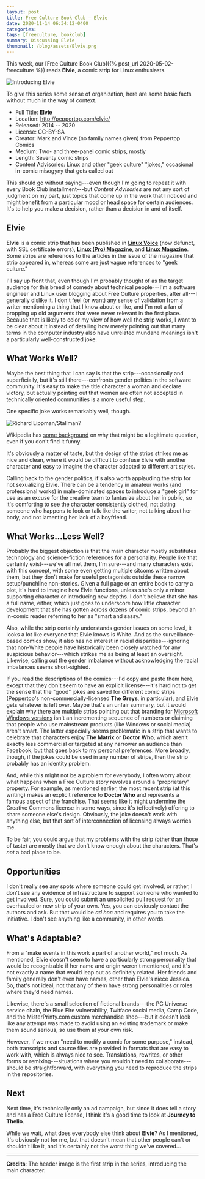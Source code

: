 ```yaml
---
layout: post
title: Free Culture Book Club — Elvie
date: 2020-11-14 06:34:12-0400
categories:
tags: [freeculture, bookclub]
summary: Discussing Elvie
thumbnail: /blog/assets/Elvie.png
---
```


This week, our [Free Culture Book Club]({% post_url 2020-05-02-freeculture %}) reads **Elvie**, a comic strip for Linux enthusiasts.

![Introducing Elvie](/blog/assets/Elvie.png "Introducing Elvie")

To give this series some sense of organization, here are some basic facts without much in the way of context.

 * Full Title:  **Elvie**
 * Location:  <http://peppertop.com/elvie/>
 * Released:  2014 -- 2020
 * License:  CC-BY-SA
 * Creator:  Mark and Vince (no family names given) from Peppertop Comics
 * Medium:  Two- and three-panel comic strips, mostly
 * Length:  Seventy comic strips
 * Content Advisories:  Linux and other "geek culture" "jokes," occasional in-comic misogyny that gets called out

This should go without saying---even though I'm going to repeat it with every Book Club installment---but *Content Advisories* are not any sort of judgment on my part, just topics that come up in the work that I noticed and might benefit from a particular mood or head space for certain audiences.  It's to help you make a decision, rather than a decision in and of itself.

## Elvie

**Elvie** is a comic strip that has been published in [**Linux Voice**](https://www.linuxvoice.com/) (now defunct, with SSL certificate errors), [**Linux (Pro) Magazine**](https://www.linuxpromagazine.com/), and [**Linux Magazine**](https://www.linux-magazine.com/).  Some strips are references to the articles in the issue of the magazine that strip appeared in, whereas some are just vague references to "geek culture."

I'll say up front that, even though I'm probably thought of as the target audience for this breed of comedy about technical people---I'm a software engineer and Linux user blogging about Free Culture properties, after all---I generally dislike it.  I don't feel (or want) any sense of validation from a writer mentioning a thing that I know about or like, and I'm not a fan of propping up old arguments that were never relevant in the first place.  Because that is likely to color my view of how well the strip works, I want to be clear about it instead of detailing how merely pointing out that many terms in the computer industry also have unrelated mundane meanings isn't a particularly well-constructed joke.

## What Works Well?

Maybe the best thing that I can say is that the strip---occasionally and superficially, but it's still there---confronts gender politics in the software community.  It's easy to make the title character a woman and declare victory, but actually pointing out that women are often not accepted in technically oriented communities is a more useful step.

One specific joke works remarkably well, though.

![Richard Lippman/Stallman?](/blog/assets/elvie-028.png "Richard Lippman/Stallman?")

Wikipedia has [some background](https://en.wikipedia.org/wiki/GNU/Linux_naming_controversy) on why that might be a legitimate question, even if you don't find it funny.

It's obviously a matter of taste, but the design of the strips strikes me as nice and clean, where it would be difficult to confuse Elvie with another character and easy to imagine the character adapted to different art styles.

Calling back to the gender politics, it's also worth applauding the strip for not sexualizing Elvie.  There can be a tendency in amateur works (and professional works) in male-dominated spaces to introduce a "geek girl" for use as an excuse for the creative team to fantasize about her in public, so it's comforting to see the character consistently clothed, not dating someone who happens to look or talk like the writer, not talking about her body, and not lamenting her lack of a boyfriend.

## What Works...Less Well?

Probably the biggest objection is that the main character mostly substitutes technology and science-fiction references for a personality.  People like that certainly exist---we've all met them, I'm sure---and many characters exist with this concept, with some even getting multiple sitcoms written about them, but they don't make for useful protagonists outside these narrow setup/punchline non-stories.  Given a full page or an entire book to carry a plot, it's hard to imagine how Elvie functions, unless she's only a minor supporting character or introducing new depths.  I don't believe that she has a full name, either, which just goes to underscore how little character development that she has gotten across dozens of comic strips, beyond an in-comic reader referring to her as "smart and sassy."

Also, while the strip certainly understands gender issues on some level, it looks a lot like everyone that Elvie knows is White.  And as the surveillance-based comics show, it also has no interest in racial disparities---ignoring that non-White people have historically been closely watched for any suspicious behavior---which strikes me as being at least an oversight.  Likewise, calling out the gender imbalance without acknowledging the racial imbalances seems short-sighted.

If you read the descriptions of the comics---I'd copy and paste them here, except that they don't seem to have an explicit license---it's hard not to get the sense that the "good" jokes are saved for different comic strips (Peppertop's non-commercially-licensed **The Greys**, in particular), and Elvie gets whatever is left over.  Maybe that's an unfair summary, but it would explain why there are multiple strips pointing out that branding for [Microsoft Windows versions](https://en.wikipedia.org/wiki/Microsoft_Windows_version_history) isn't an incrementing sequence of numbers or claiming that people who use mainstream products (like Windows or social media) aren't smart.  The latter especially seems problematic in a strip that wants to celebrate that characters enjoy **The Matrix** or **Doctor Who**, which aren't exactly less commercial or targeted at any narrower an audience than Facebook, but that goes back to my personal preferences.  More broadly, though, if the jokes could be used in any number of strips, then the strip probably has an identity problem.

And, while this might not be a problem for everybody, I often worry about what happens when a Free Culture story revolves around a "proprietary" property.  For example, as mentioned earlier, the most recent strip (at this writing) makes an explicit reference to **Doctor Who** and represents a famous aspect of the franchise.  That seems like it might undermine the Creative Commons license in some ways, since it's (effectively) offering to share someone else's design.  Obviously, the joke doesn't work with anything else, but that sort of interconnection of licensing always worries me.

To be fair, you could argue that my problems with the strip (other than those of taste) are mostly that we don't know enough about the characters.  That's *not* a bad place to be.

## Opportunities

I don't really see any spots where someone could get involved, or rather, I don't see any evidence of infrastructure to support someone who wanted to get involved.  Sure, you could submit an unsolicited pull request for an overhauled or new strip of your own.  Yes, you can obviously contact the authors and ask.  But that would be *ad hoc* and requires you to take the initiative.  I don't see anything like a community, in other words.

## What's Adaptable?

From a "make events in this work a part of another world," not much.  As mentioned, Elvie doesn't seem to have a particularly strong personality that would be recognizable if her name and origin weren't mentioned, and it's not exactly a name that would leap out as definitely related.  Her friends and family generally don't even have names, other than Elvie's niece Jessica.  So, that's not ideal, not that any of them have strong personalities or roles where they'd need names.

Likewise, there's a small selection of fictional brands---the PC Universe service chain, the Blue Fire vulnerability, Twitface social media, Camp Code, and the MisterPrinty.com custom merchandise shop---but it doesn't look like any attempt was made to avoid using an existing trademark or make them sound serious, so use them at your own risk.

However, if we mean "need to modify a comic for some purpose," instead, both transcripts and source files are provided in formats that are easy to work with, which is always nice to see.  Translations, rewrites, or other forms or remixing---situations where you wouldn't need to collaborate---should be straightforward, with everything you need to reproduce the strips in the repositories.

## Next

Next time, it's technically only an ad campaign, but since it does tell a story and has a Free Culture license, I think it's a good time to look at **Journey to Thelio**.

While we wait, what does everybody else think about **Elvie**?  As I mentioned, it's obviously not for me, but that doesn't mean that other people can't or shouldn't like it, and it's certainly not the worst thing we've covered...

* * *

**Credits**:  The header image is the first strip in the series, introducing the main character.
